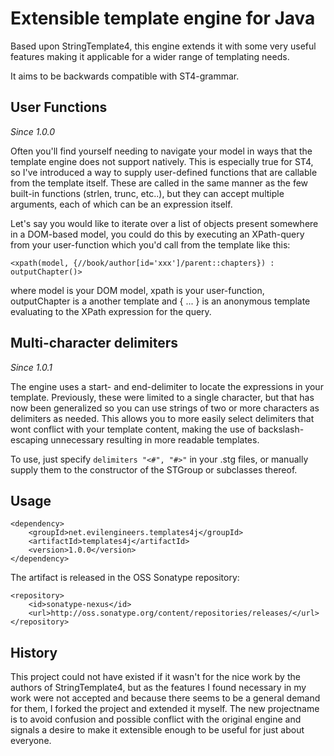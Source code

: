 Extensible template engine for Java
===================================

Based upon StringTemplate4, this engine extends it with some very useful features making it applicable for a wider range of templating needs.  

It aims to be backwards compatible with ST4-grammar.


User Functions
--------------

*Since 1.0.0*

Often you'll find yourself needing to navigate your model in ways that the template engine does not support natively.  This is especially true for ST4, so I've introduced a way to supply user-defined functions that are callable from the template itself.  These are called in the same manner as the few built-in functions (strlen, trunc, etc..), but they can accept multiple arguments, each of which can be an expression itself. 

Let's say you would like to iterate over a list of objects present somewhere in a DOM-based model, you could do this by executing an XPath-query from your user-function which you'd call from the template like this:

    <xpath(model, {//book/author[id='xxx']/parent::chapters}) : outputChapter()>

where model is your DOM model, xpath is your user-function, outputChapter is a another template and { ... } is an anonymous template evaluating to the XPath expression for the query. 


Multi-character delimiters
--------------------------

*Since 1.0.1*

The engine uses a start- and end-delimiter to locate the expressions in your template.  Previously, these were limited to a single character, but that has now been generalized so you can use strings of two or more characters as delimiters as needed.  This allows you to more easily select delimiters that wont conflict with your template content, making the use of backslash-escaping unnecessary resulting in more readable templates. 

To use, just specify `delimiters "<#", "#>"` in your .stg files, or manually supply them to the constructor of the STGroup or subclasses thereof. 


Usage
-----

    <dependency>
        <groupId>net.evilengineers.templates4j</groupId>
        <artifactId>templates4j</artifactId>
        <version>1.0.0</version>
    </dependency>

The artifact is released in the OSS Sonatype repository: 

    <repository>
        <id>sonatype-nexus</id>
        <url>http://oss.sonatype.org/content/repositories/releases/</url>
    </repository>


History
-------

This project could not have existed if it wasn't for the nice work by the authors of StringTemplate4, but as the features I found necessary in my work were not accepted and because there seems to be a general demand for them, I forked the project and extended it myself.  The new projectname is to avoid confusion and possible conflict with the original engine and signals a desire to make it extensible enough to be useful for just about everyone. 
